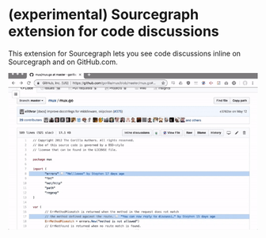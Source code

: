 # (experimental) Sourcegraph extension for code discussions

This extension for Sourcegraph lets you see code discussions inline on Sourcegraph and on GitHub.com.

![demo](demo.gif)
